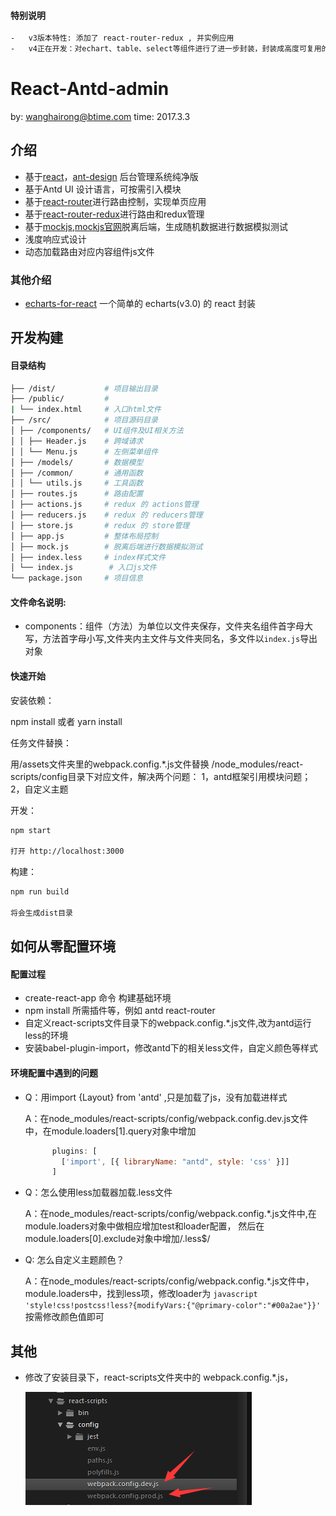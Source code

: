 #### 特别说明
```bash
-   v3版本特性: 添加了 react-router-redux , 并实例应用
-   v4正在开发：对echart、table、select等组件进行了进一步封装，封装成高度可复用的组件
```

# React-Antd-admin 
by:   wanghairong@btime.com
time: 2017.3.3

## 介绍
-   基于[react](https://github.com/facebook/react)，[ant-design](https://github.com/ant-design/ant-design) 后台管理系统纯净版
-   基于Antd UI 设计语言，可按需引入模块
-   基于[react-router](https://github.com/ReactTraining/react-router)进行路由控制，实现单页应用
-   基于[react-router-redux](https://github.com/reactjs/react-router-redux)进行路由和redux管理
-   基于[mockjs](https://github.com/nuysoft/Mock/wiki),[mockjs官网](http://mockjs.com/)脱离后端，生成随机数据进行数据模拟测试
-   浅度响应式设计
-   动态加载路由对应内容组件js文件

### 其他介绍
-   [echarts-for-react](https://github.com/hustcc/echarts-for-react) 一个简单的 echarts(v3.0) 的 react 封装

## 开发构建

#### 目录结构
```bash
├── /dist/           # 项目输出目录
├── /public/         # 
| └── index.html     # 入口html文件
├── /src/            # 项目源码目录
│ ├── /components/   # UI组件及UI相关方法
│ │ ├── Header.js    # 跨域请求
│ │ └── Menu.js      # 左侧菜单组件
│ ├── /models/       # 数据模型
│ ├── /common/       # 通用函数
│ │ └── utils.js     # 工具函数
│ ├── routes.js      # 路由配置
│ ├── actions.js     # redux 的 actions管理
│ ├── reducers.js    # redux 的 reducers管理
│ ├── store.js       # redux 的 store管理
│ ├── app.js         # 整体布局控制
│ ├── mock.js        # 脱离后端进行数据模拟测试
│ ├── index.less     # index样式文件
│ └── index.js        # 入口js文件
└── package.json     # 项目信息
```

#### 文件命名说明:

-   components：组件（方法）为单位以文件夹保存，文件夹名组件首字母大写，方法首字母小写,文件夹内主文件与文件夹同名，多文件以`index.js`导出对象


#### 快速开始

安装依赖：

npm install 或者 yarn install


任务文件替换：

用/assets文件夹里的webpack.config.*.js文件替换 /node_modules/react-scripts/config目录下对应文件，解决两个问题：
    1，antd框架引用模块问题；
    2，自定义主题
    
开发：

```bash
npm start    

打开 http://localhost:3000
```


构建：

```bash
npm run build

将会生成dist目录
```
    
## 如何从零配置环境

#### 配置过程
-   create-react-app 命令 构建基础环境
-   npm install 所需插件等，例如 antd  react-router 
-   自定义react-scripts文件目录下的webpack.config.*.js文件,改为antd运行less的环境
-   安装babel-plugin-import，修改antd下的相关less文件，自定义颜色等样式

#### 环境配置中遇到的问题
-   Q：用import {Layout} from 'antd' ,只是加载了js，没有加载进样式
    
    A：在node_modules/react-scripts/config/webpack.config.dev.js文件中，在module.loaders[1].query对象中增加
    ```javascript
          plugins: [
            ['import', [{ libraryName: "antd", style: 'css' }]]
          ]
    ```
-   Q：怎么使用less加载器加载.less文件
    
    A：在node_modules/react-scripts/config/webpack.config.*.js文件中,在module.loaders对象中做相应增加test和loader配置，
       然后在module.loaders[0].exclude对象中增加/\.less$/

-   Q:  怎么自定义主题颜色？

    A：在node_modules/react-scripts/config/webpack.config.*.js文件中，module.loaders中，找到less项，修改loader为
        ```javascript
        'style!css!postcss!less?{modifyVars:{"@primary-color":"#00a2ae"}}'
        ```
      按需修改颜色值即可

## 其他

-   修改了安装目录下，react-scripts文件夹中的 webpack.config.*.js，

    ![](assets/react-scripts.png)


